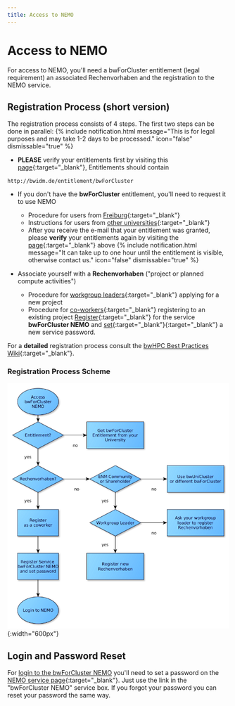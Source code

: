 ```yaml
---
title: Access to NEMO
---
```


# Access to NEMO

For access to NEMO, you'll need a bwForCluster entitlement (legal
requirement) an associated Rechenvorhaben and the registration to the
NEMO service.


## Registration Process (short version)

The registration process consists of 4 steps. The first two steps can be
done in parallel:
{% include notification.html
  message="This is for legal purposes and may take 1-2 days to be processed."
  icon="false"
  dismissable="true" %}

- **PLEASE** verify your entitlements first by visiting this
  [page](https://bwservices.uni-freiburg.de/user/index.xhtml){:target="_blank"},
  Entitlements should contain
```{=html}
http://bwidm.de/entitlement/bwForCluster
```
- If you don't have the **bwForCluster** entitlement, you'll need to request it to use NEMO
  - Procedure for users from
    [Freiburg](https://www.hpc.uni-freiburg.de/bwhpc/entitlement){:target="_blank"}
  - Instructions for users from
    [other universities](https://wiki.bwhpc.de/e/BwForCluster_Entitlement){:target="_blank"}
  - After you receive the e-mail that your entitlement was granted,
    please **verify** your entitlements again by visiting the
    [page](https://bwservices.uni-freiburg.de/user/index.xhtml){:target="_blank"}
    above
{% include notification.html
  message="It can take up to one hour until the entitlement is visible, otherwise contact us."
  icon="false"
  dismissable="true" %}

- Associate yourself with a **Rechenvorhaben** ("project or planned compute activities")
  - Procedure for
    [workgroup leaders](https://wiki.bwhpc.de/e/BwForCluster_User_Access#Register_a_new_.22RV.22){:target="_blank"}
    applying for a new project
  - Procedure for
    [co-workers](https://wiki.bwhpc.de/e/BwForCluster_User_Access#Become_Coworker_of_an_.22RV.22){:target="_blank"}
    registering to an existing project
    [Register](https://bwservices.uni-freiburg.de "bwForCluster NEMO"){:target="_blank"}
    for the service **bwForCluster NEMO** and
    [set](https://bwservices.uni-freiburg.de "Set password"){:target="_blank"}{:target="_blank"}
    a new service password.

For a **detailed** registration process consult the
[bwHPC Best Practices Wiki](https://wiki.bwhpc.de/e/BwForCluster_User_Access){:target="_blank"}.

### Registration Process Scheme

![NEMO Access Workflow](/img/access-workflow.png "NEMO Access Workflow"){:width="600px"}

## Login and Password Reset

For
[login to the bwForCluster NEMO](/nemo/login/)
you'll need to set a password on the
[NEMO service page](https://bwservices.uni-freiburg.de){:target="_blank"}.
Just use the link in the "bwForCluster NEMO" service box. If you forgot your
password you can reset your password the same way.
